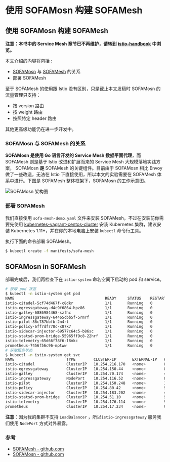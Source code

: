 # 使用 SOFAMosn 构建 SOFAMesh

## 使用 SOFAMosn 构建 SOFAMesh

**注意：本书中的 Service Mesh 章节已不再维护，请转到** [**istio-handbook**](https://jimmysong.io/istio-handbook) **中浏览。**

本文介绍的内容将包括 :

* [SOFAMosn](https://github.com/alipay/sofa-mosn) 与 [SOFAMesh](https://github.com/alipay/sofa-mesh) 的关系
* 部署 SOFAMesh

至于 SOFAMesh 的使用跟 Istio 没有区别，只是截止本文发稿时 SOFAMosn 的流量管理只支持：

* 按 version 路由
* 按 weight 路由
* 按照特定 header 路由

其他更高级功能仍在进一步开发中。

### SOFAMosn 与 SOFAMesh 的关系

**SOFAMosn 是使用 Go 语言开发的 Service Mesh 数据平面代理**，而 SOFAMesh 则是基于 Istio 改进和扩展而来的 Service Mesh 大规模落地实践方案， SOFAMosn **是** SOFAMesh 的关键组件。目前由于 SOFAMosn 相比 Envoy 做了一些改造，无法在 Istio 下直接使用，所以本文的实验需要在 SOFAMesh 体系中进行。下图是 SOFAMesh 整体框架下，SOFAMosn 的工作示意图。

![SOFAMosn &#x67B6;&#x6784;&#x56FE;](https://ws3.sinaimg.cn/large/006tNbRwly1fwdlx22rv9j31ec184dlr.jpg)

### 部署 SOFAMesh

我们直接使用 `sofa-mesh-demo.yaml` 文件来安装 SOFAMesh，不过在安装前你需要先使用 [kubernetes-vagrant-centos-cluster](https://github.com/rootsongjc/kubernetes-vagrant-centos-cluster) 安装 Kubernetes 集群，建议安装 Kubernetes 1.11+，并在你的本地电脑上安装 `kubectl` 命令行工具。

执行下面的命令部署 SOFAMesh。

```bash
$ kubectl create -f manifests/sofa-mesh
```

## SOFAMosn in SOFAMesh

部署完成后，我们再检查下在 `istio-system` 命名空间下启动的 pod 和 service。

```bash
# 获取 pod 状态
$ kubectl -n istio-system get pod
NAME                                        READY     STATUS    RESTARTS   AGE
istio-citadel-5cf74d467f-c8dkr              1/1       Running   0          1h
istio-egressgateway-d4c9f6864-hpz86         1/1       Running   0          1h
istio-galley-6886984468-szfhc               1/1       Running   0          1h
istio-ingressgateway-64465cbb5f-5rmrf       1/1       Running   0          1h
istio-pilot-86c787bbfb-2n4rt                1/1       Running   0          1h
istio-policy-6ff7df778c-x87k7               1/1       Running   0          1h
istio-sidecar-injector-69577c64c5-b86sc     1/1       Running   0          1h
istio-statsd-prom-bridge-55965ff9c8-22hrf   1/1       Running   0          1h
istio-telemetry-65d66f78f6-l8mkc            1/1       Running   0          1h
prometheus-7456f56c96-mptww                 1/1       Running   0          1h
# 获取服务状态
$ kubectl -n istio-system get svc
NAME                       TYPE        CLUSTER-IP       EXTERNAL-IP   PORT(S)                                                                                                     AGE
istio-citadel              ClusterIP   10.254.216.170   <none>        8060/TCP,9093/TCP                                                                                           1h
istio-egressgateway        ClusterIP   10.254.150.44    <none>        80/TCP,443/TCP                                                                                              1h
istio-galley               ClusterIP   10.254.70.174    <none>        443/TCP,9093/TCP                                                                                            1h
istio-ingressgateway       NodePort    10.254.116.52    <none>        80:31380/TCP,443:31390/TCP,31400:31400/TCP,15011:32270/TCP,8060:30226/TCP,15030:31883/TCP,15031:31955/TCP   1h
istio-pilot                ClusterIP   10.254.150.248   <none>        15010/TCP,15011/TCP,8080/TCP,9093/TCP                                                                       1h
istio-policy               ClusterIP   10.254.80.42     <none>        9091/TCP,15004/TCP,9093/TCP                                                                                 1h
istio-sidecar-injector     ClusterIP   10.254.183.202   <none>        443/TCP                                                                                                     1h
istio-statsd-prom-bridge   ClusterIP   10.254.51.10     <none>        9102/TCP,9125/UDP                                                                                           1h
istio-telemetry            ClusterIP   10.254.176.114   <none>        9091/TCP,15004/TCP,9093/TCP,42422/TCP                                                                       1h
prometheus                 ClusterIP   10.254.17.234    <none>        9090/TCP                                                                                                    1h
```

**注意**：因为我的集群不支持 `LoadBalancer` ，所以`istio-ingressgateway` 服务我们使用 `NodePort` 方式对外暴露。

### 参考

* [SOFAMesh - github.com](https://github.com/alipay/sofa-mesh)
* [SOFAMosn - github.com](https://github.com/alipay/sofa-mosn)

